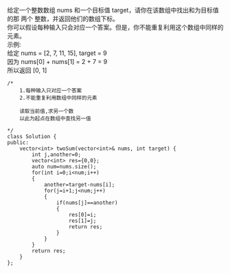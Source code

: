 给定一个整数数组 nums 和一个目标值 target，请你在该数组中找出和为目标值的那 两个 整数，并返回他们的数组下标。  
你可以假设每种输入只会对应一个答案。但是，你不能重复利用这个数组中同样的元素。  
示例:  
给定 nums = [2, 7, 11, 15], target = 9  
因为 nums[0] + nums[1] = 2 + 7 = 9  
所以返回 [0, 1]  
```
/*
    1.每种输入只对应一个答案
    2.不能重复利用数组中同样的元素
    
    读取当前值,求另一个数
    以此为起点在数组中查找另一值
    
*/
class Solution {
public:
    vector<int> twoSum(vector<int>& nums, int target) {
        int j,another=0;
        vector<int> res={0,0};
        auto num=nums.size();
        for(int i=0;i<num;i++)
        {
            another=target-nums[i];
            for(j=i+1;j<num;j++)
            {
                if(nums[j]==another)
                {
                    res[0]=i;
                    res[1]=j;
                    return res;
                }
            }
        }
        return res;
    }
};
```
